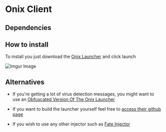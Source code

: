 # Onix Client

## Dependencies 


## How to install
To install you just download the [Onix Launcher](https://raw.githubusercontent.com/bernarddesfosse/onixclientautoupdate/main/OnixLauncher.exe)
and click launch

![Imgur Image](https://i.imgur.com/SUNeBK2.png)

## Alternatives

* If you're getting a lot of virus detection messages, you might want to use an [Obfuscated Version Of The Onix Launcher](https://raw.githubusercontent.com/bernarddesfosse/onixclientautoupdate/main/OnixLauncher_E.exe)

* If you want to build the launcher yourself feel free to [access their github page](https://github.com/notcarlton/OnixLauncher)

* If you wish to use any other injector such as [Fate Injector](https://github.com/fligger/FateInjector/releases/latest/download/FateInjector.exe)

